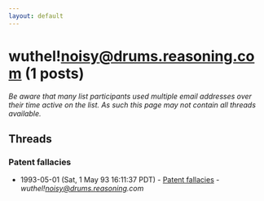 ```yaml
---
layout: default
---
```


# wuthel!noisy@drums.reasoning.com (1 posts)

_Be aware that many list participants used multiple email addresses over their time active on the list. As such this page may not contain all threads available._

## Threads

### Patent fallacies
+ 1993-05-01 (Sat, 1 May 93 16:11:37 PDT) - [Patent fallacies](/archive/1993/05/67f03cf3b8933a18e918f555e10c2681a1a202676d604cca3679181c4ba7a7de) - _wuthel!noisy@drums.reasoning.com_


